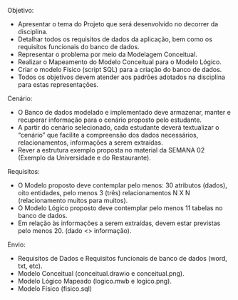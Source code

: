 Objetivo:

- Apresentar o tema do Projeto que será desenvolvido no decorrer da disciplina.
- Detalhar todos os requisitos de dados da aplicação, bem como os requisitos funcionais do banco de dados.
- Representar o problema por meio da Modelagem Conceitual.
- Realizar o Mapeamento do Modelo Conceitual para o Modelo Lógico.
- Criar o modelo Físico (script SQL) para a criação do banco de dados.
- Todos os objetivos devem atender aos padrões adotados na disciplina para estas representações.

Cenário:

- O Banco de dados modelado e implementado deve armazenar, manter e recuperar informação para o cenário proposto pelo estudante.
- A partir do cenário selecionado, cada estudante deverá textualizar o “cenário” que facilite a compreensão dos dados necessários, relacionamentos, informações a serem extraídas.
- Rever a estrutura exemplo proposta no material da SEMANA 02 (Exemplo da Universidade e do Restaurante).

Requisitos:

- O Modelo proposto deve contemplar pelo menos: 30 atributos (dados), oito entidades, pelo menos 3 (três) relacionamentos N X N (relacionamento muitos para muitos).
- O Modelo Lógico proposto deve contemplar pelo menos 11 tabelas no banco de dados.
- Em relação às informações a serem extraídas, devem estar previstas pelo menos 20. (dado <> informação).

Envio:

- Requisitos de Dados e Requisitos funcionais de banco de dados (word, txt, etc).
- Modelo Conceitual (conceitual.drawio e conceitual.png).
- Modelo Lógico Mapeado (logico.mwb e logico.png).
- Modelo Físico (fisico.sql)